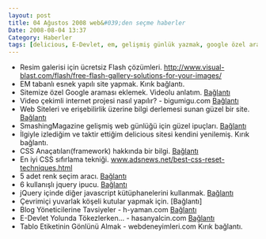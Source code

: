 ```yaml
---
layout: post
title: 04 Ağustos 2008 web&#039;den seçme haberler
Date: 2008-08-04 13:37
Category: Haberler
tags: [delicious, E-Devlet, em, gelişmiş günlük yazmak, google özel arama, jquery, Renk seçim aracı, resim galerisi, Tablolar, video çekimli internet sitesi]
---
```


-   Resim galerisi için ücretsiz Flash çözümleri. http://www.visual-blast.com/flash/free-flash-gallery-solutions-for-your-images/
-   EM tabanlı esnek yapılı site yapmak. Kırık bağlantı.
-   Sitemize özel Google araması eklemek. Videolu anlatım. [Bağlantı][2]
-   Video çekimli internet projesi nasıl yapılır? - bigumigu.com
    [Bağlantı][3]
-   Web Siteleri ve erişebilirlik üzerine bilgi derlemesi sunan güzel
    bir site. [Bağlantı][4]
-   SmashingMagazine gelişmiş web günlüğü için güzel ipuçları.
    [Bağlantı][5]
-   İlgiyle izlediğim ve taktir ettiğim delicious sitesi kendini
    yenilemiş. Kırık bağlantı.
-   CSS Anaçatıları(framework) hakkında bir bilgi. [Bağlantı][7]
-   En iyi CSS sıfırlama tekniği. www.adsnews.net/best-css-reset-techniques.html
-   5 adet renk seçim aracı. [Bağlantı][9]
-   6 kullanışlı jquery ipucu. [Bağlantı][10]
-   jQuery içinde diğer javascript kütüphanelerini kullanmak.
    [Bağlantı][11]
-   Çevrimiçi yuvarlak köşeli kutular yapmak için. [Bağlantı]
-   Blog Yöneticilerine Tavsiyeler - h-yaman.com [Bağlantı][13]
-   E-Devlet Yolunda Tökezlerken... - hasanyalcin.com [Bağlantı][14]
-   Tablo Etiketinin Gönlünü Almak - webdeneyimleri.com Kırık bağlantı.


  [2]: http://css-tricks.com/videos/css-tricks-video-29.php
    "gooogle araması ekle"
  [3]: http://bigumigu.com/haber.asp?hid=3530
  [4]: http://www.useit.com/ "Erişebilirlik"
  [5]: http://www.smashingmagazine.com/2008/07/31/a-small-survey-of-big-blogs-further-findings/
    "blog"
  [7]: http://hiddenpixels.com/css-stuffs/css-frameworks/ "css"
  [9]: http://www.readwriteweb.com/archives/five_amazing_color_palette_generators.php
    "renk seç"
  [10]: http://johannburkard.de/blog/programming/javascript/6-more-jquery-tips-text-searching-page-load-time-and-others.html
    "jQuery"
  [11]: http://docs.jquery.com/Using_jQuery_with_Other_Libraries
    "jQuery"
  [13]: http://www.h-yaman.com/blog-yoneticilerine-tavsiyeler "blog yaz"
  [14]: http://www.hasanyalcin.com/?p=555 "e-devlet"